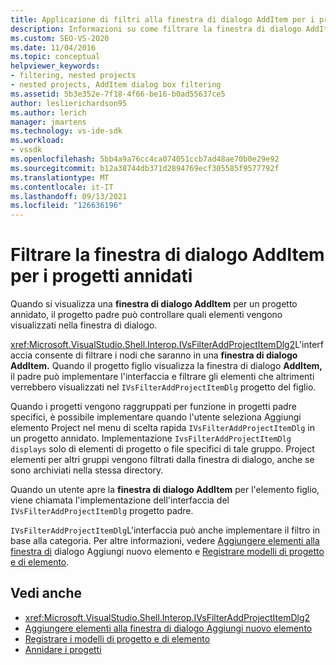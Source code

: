 ```yaml
---
title: Applicazione di filtri alla finestra di dialogo AddItem per i progetti annidati | Microsoft Docs
description: Informazioni su come filtrare la finestra di dialogo AddItem per un progetto annidato in Visual Studio implementando l'interfaccia IVsFilterAddProjectItemDlg del progetto padre.
ms.custom: SEO-VS-2020
ms.date: 11/04/2016
ms.topic: conceptual
helpviewer_keywords:
- filtering, nested projects
- nested projects, AddItem dialog box filtering
ms.assetid: 5b3e352e-7f18-4f66-be16-b0ad55637ce5
author: leslierichardson95
ms.author: lerich
manager: jmartens
ms.technology: vs-ide-sdk
ms.workload:
- vssdk
ms.openlocfilehash: 5bb4a9a76cc4ca074051ccb7ad48ae70b0e29e92
ms.sourcegitcommit: b12a38744db371d2894769ecf305585f9577792f
ms.translationtype: MT
ms.contentlocale: it-IT
ms.lasthandoff: 09/13/2021
ms.locfileid: "126636196"
---
```

# <a name="filter-the-additem-dialog-box-for-nested-projects"></a>Filtrare la finestra di dialogo AddItem per i progetti annidati
Quando si visualizza una **finestra di dialogo AddItem** per un progetto annidato, il progetto padre può controllare quali elementi vengono visualizzati nella finestra di dialogo.

 <xref:Microsoft.VisualStudio.Shell.Interop.IVsFilterAddProjectItemDlg2>L'interfaccia consente di filtrare i nodi che saranno in una **finestra di dialogo AddItem.** Quando il progetto figlio visualizza la finestra di dialogo **AddItem,** il padre può implementare l'interfaccia e filtrare gli elementi che altrimenti verrebbero visualizzati nel `IVsFilterAddProjectItemDlg` progetto del figlio.

 Quando i progetti vengono raggruppati per funzione in progetti padre specifici, è possibile implementare quando l'utente seleziona Aggiungi elemento Project nel menu di scelta rapida `IVsFilterAddProjectItemDlg` in un progetto annidato.  Implementazione `IvsFilterAddProjectItemDlg displays` solo di elementi di progetto o file specifici di tale gruppo. Project elementi per altri gruppi vengono filtrati dalla finestra di dialogo, anche se sono archiviati nella stessa directory.

 Quando un utente apre la **finestra di dialogo AddItem** per l'elemento figlio, viene chiamata l'implementazione dell'interfaccia del `IVsFilterAddProjectItemDlg` progetto padre.

 `IVsFilterAddProjectItemDlg`L'interfaccia può anche implementare il filtro in base alla categoria. Per altre informazioni, vedere [Aggiungere elementi alla finestra di](../../extensibility/internals/adding-items-to-the-add-new-item-dialog-boxes.md) dialogo Aggiungi nuovo elemento e [Registrare modelli di progetto e di elemento](../../extensibility/internals/registering-project-and-item-templates.md).

## <a name="see-also"></a>Vedi anche
- <xref:Microsoft.VisualStudio.Shell.Interop.IVsFilterAddProjectItemDlg2>
- [Aggiungere elementi alla finestra di dialogo Aggiungi nuovo elemento](../../extensibility/internals/adding-items-to-the-add-new-item-dialog-boxes.md)
- [Registrare i modelli di progetto e di elemento](../../extensibility/internals/registering-project-and-item-templates.md)
- [Annidare i progetti](../../extensibility/internals/nesting-projects.md)

